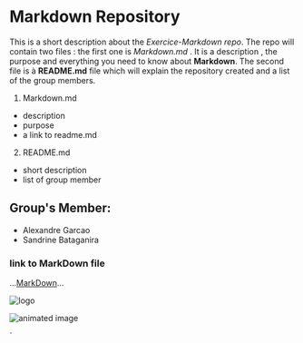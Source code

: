 # Markdown Repository

This is a short description about the *Exercice-Markdown repo*. The repo will contain two files :
the first one is *Markdown.md* . It is a description , the purpose and everything you need to know about **Markdown**.
The second file is à **README.md** file which will explain the repository created and a list of the group members.

1. Markdown.md 
  * description
  * purpose
  * a link to readme.md

2. README.md 
  * short description
  * list of group member 


## Group's Member:

* Alexandre Garcao 
* Sandrine Bataganira 

### link to MarkDown file 
...[MarkDown](https://github.com/alexg-rgb/Markdown/blob/master/markdown.md)...

![logo](https://e7.pngegg.com/pngimages/918/742/png-clipart-logo-brand-markdown-others-blue-logo-thumbnail.png)

![animated image](https://media4.giphy.com/media/3oEjHV0z8S7WM4MwnK/giphy.gif)
 
`<script type="text/javascript" >
  alert("a little code");
</script>
